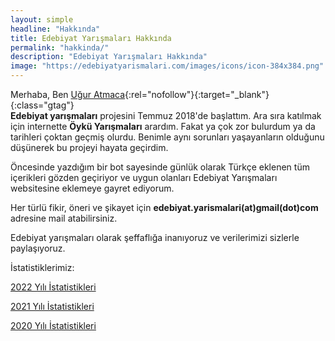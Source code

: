 ```yaml
---
layout: simple
headline: "Hakkında"
title: Edebiyat Yarışmaları Hakkında
permalink: "hakkinda/"
description: "Edebiyat Yarışmaları Hakkında"
image: "https://edebiyatyarismalari.com/images/icons/icon-384x384.png"
---
```


Merhaba, Ben [Uğur Atmaca](https://www.linkedin.com/in/atmacaugur/?ref=edebiyatyarismalari){:rel="nofollow"}{:target="_blank"}{:class="gtag"}  
**Edebiyat yarışmaları** projesini Temmuz 2018'de başlattım. Ara sıra katılmak için internette **Öykü Yarışmaları** arardım. Fakat ya çok zor bulurdum ya da tarihleri çoktan geçmiş olurdu. Benimle aynı sorunları yaşayanların olduğunu düşünerek bu projeyi hayata geçirdim.  

Öncesinde yazdığım bir bot sayesinde günlük olarak Türkçe eklenen tüm içerikleri gözden geçiriyor ve uygun olanları Edebiyat Yarışmaları websitesine eklemeye gayret ediyorum.  

Her türlü fikir, öneri ve şikayet için <b>edebiyat.yarismalari(at)gmail(dot)com</b> adresine mail atabilirsiniz.  

Edebiyat yarışmaları olarak şeffaflığa inanıyoruz ve verilerimizi sizlerle paylaşıyoruz.  

İstatistiklerimiz:  

[2022 Yılı İstatistikleri](https://edebiyatyarismalari.com/istatistik/2022)  

[2021 Yılı İstatistikleri](https://edebiyatyarismalari.com/istatistik/2021)  

[2020 Yılı İstatistikleri](https://edebiyatyarismalari.com/istatistik/2020)

